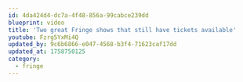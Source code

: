 ```yaml
---
id: 4da424d4-dc7a-4f48-856a-99cabce239dd
blueprint: video
title: 'Two great Fringe shows that still have tickets available'
youtube: Fzrg5YxMi4Q
updated_by: 9c6b6866-e047-4568-b3f4-71623caf17dd
updated_at: 1758750125
category:
  - fringe
---
```

